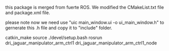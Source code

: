 this package is merged from fuerte ROS.
We modified the CMakeList.txt file and package.xml file.

please note now we need use "uic main_window.ui -o ui_main_window.h" to gernerate this .h file and copy it to "include" folder.

catkin_make
source ./devel/setup.bash
rosrun dri_jaguar_manipulator_arm_ctrl1 dri_jaguar_manipulator_arm_ctrl1_node
